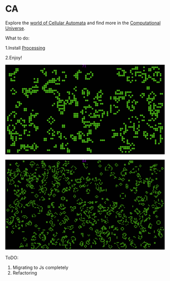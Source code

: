 # CA
Explore the [world of Cellular Automata](https://en.wikipedia.org/wiki/Cellular_automaton) and find more in the [Computational Universe](https://www.wolfram.com/wolfram-science/?source=nav).

What to do:

1.Install [Processing](https://processing.org/)

2.Enjoy!

![Game of Life](GameOfLife/GameOfLife20.png)

![Game of Life](GameOfLife/GameOfLife10.png)


ToDO:
1. Migrating to Js completely
2. Refactoring
